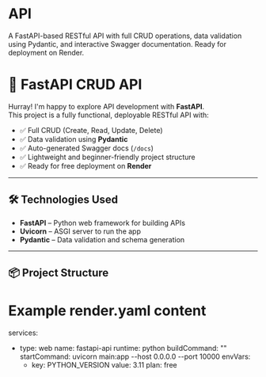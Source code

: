 # API
 A FastAPI-based RESTful API with full CRUD operations, data validation using Pydantic, and interactive Swagger documentation. Ready for deployment on Render.
# 🚀 FastAPI CRUD API

Hurray! I'm happy to explore API development with **FastAPI**.  
This project is a fully functional, deployable RESTful API with:

- ✅ Full CRUD (Create, Read, Update, Delete)
- ✅ Data validation using **Pydantic**
- ✅ Auto-generated Swagger docs (`/docs`)
- ✅ Lightweight and beginner-friendly project structure
- ✅ Ready for free deployment on **Render**

---

## 🛠️ Technologies Used

- **FastAPI** – Python web framework for building APIs
- **Uvicorn** – ASGI server to run the app
- **Pydantic** – Data validation and schema generation

---

## 📦 Project Structure

# Example render.yaml content

services:
  - type: web
    name: fastapi-api
    runtime: python
    buildCommand: ""
    startCommand: uvicorn main:app --host 0.0.0.0 --port 10000
    envVars:
      - key: PYTHON_VERSION
        value: 3.11
    plan: free
